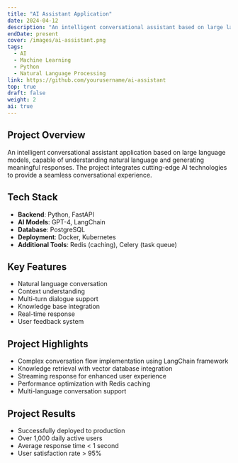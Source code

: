 ```yaml
---
title: "AI Assistant Application"
date: 2024-04-12
description: "An intelligent conversational assistant based on large language models"
endDate: present
cover: /images/ai-assistant.png
tags:
  - AI
  - Machine Learning
  - Python
  - Natural Language Processing
link: https://github.com/yourusername/ai-assistant
top: true
draft: false
weight: 2
ai: true
---
```


## Project Overview

An intelligent conversational assistant application based on large language models, capable of understanding natural language and generating meaningful responses. The project integrates cutting-edge AI technologies to provide a seamless conversational experience.

## Tech Stack

- **Backend**: Python, FastAPI
- **AI Models**: GPT-4, LangChain
- **Database**: PostgreSQL
- **Deployment**: Docker, Kubernetes
- **Additional Tools**: Redis (caching), Celery (task queue)

## Key Features

- Natural language conversation
- Context understanding
- Multi-turn dialogue support
- Knowledge base integration
- Real-time response
- User feedback system

## Project Highlights

- Complex conversation flow implementation using LangChain framework
- Knowledge retrieval with vector database integration
- Streaming response for enhanced user experience
- Performance optimization with Redis caching
- Multi-language conversation support

## Project Results

- Successfully deployed to production
- Over 1,000 daily active users
- Average response time < 1 second
- User satisfaction rate > 95% 